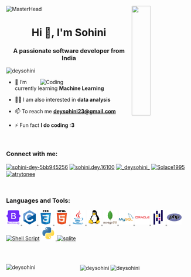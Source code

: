 <p>
  <img src="https://i.pinimg.com/originals/7e/d9/dc/7ed9dc948e371578fd44b1dd72bfd287.jpg" alt="MasterHead" width="65%" height="300">
  <img src="https://i.pinimg.com/originals/55/04/e1/5504e1582e678bba9826929bbf1445a1.jpg" align="right" width="32%" height="300">
</p>

<h1 align="center">Hi 👋, I'm Sohini</h1>
<h3 align="center">A passionate software developer from India</h3>

<p align="left"> <img src="https://komarev.com/ghpvc/?username=deysohini&label=Profile%20views&color=0e75b6&style=flat" alt="deysohini" /> </p>
<img align="right" alt="Coding" width="250" src="https://i.pinimg.com/originals/fd/e0/8a/fde08aeda674c9c3bbb374b879954217.jpg">

- 🌱 I’m currently learning **Machine Learning**

- 🚴‍♀️ I am also interested in **data analysis**

- 📫 To reach me **deysohini23@gmail.com**

- ⚡ Fun fact **I do coding :3**

  </br>

<h3 align="left">Connect with me:</h3>
<p align="left">
<a href="https://linkedin.com/in/sohini-dey-5bb945256" target="blank"><img align="center" src="https://raw.githubusercontent.com/rahuldkjain/github-profile-readme-generator/master/src/images/icons/Social/linked-in-alt.svg" alt="sohini-dey-5bb945256" height="30" width="40" /></a>
<a href="https://fb.com/sohini.dey.16100" target="blank"><img align="center" src="https://raw.githubusercontent.com/rahuldkjain/github-profile-readme-generator/master/src/images/icons/Social/facebook.svg" alt="sohini.dey.16100" height="30" width="40" /></a>
<a href="https://instagram.com/_deysohini_" target="blank"><img align="center" src="https://raw.githubusercontent.com/rahuldkjain/github-profile-readme-generator/master/src/images/icons/Social/instagram.svg" alt="_deysohini_" height="30" width="40" /></a>
<a href="https://pinterest.com/Solace1995" target="blank"><img align="center" src="https://raw.githubusercontent.com/rahuldkjain/github-profile-readme-generator/master/src/images/icons/Social/pinterest.svg" alt="Solace1995" height="30" width="40" /></a>
<a href="https://twitch.tv/atrytonee" target="blank"><img align="center" src="https://raw.githubusercontent.com/rahuldkjain/github-profile-readme-generator/master/src/images/icons/Social/twitch.svg" alt="atrytonee" height="30" width="40" /></a>
</p></br>

<h3 align="left">Languages and Tools:</h3>
<p align="left"> <a href="https://getbootstrap.com" target="_blank" rel="noreferrer"> <img src="https://raw.githubusercontent.com/devicons/devicon/master/icons/bootstrap/bootstrap-plain-wordmark.svg" alt="bootstrap" width="40" height="40"/> </a> <a href="https://www.cprogramming.com/" target="_blank" rel="noreferrer"> <img src="https://raw.githubusercontent.com/devicons/devicon/master/icons/c/c-original.svg" alt="c" width="40" height="40"/> </a> <a href="https://www.w3schools.com/css/" target="_blank" rel="noreferrer"> <img src="https://raw.githubusercontent.com/devicons/devicon/master/icons/css3/css3-original-wordmark.svg" alt="css3" width="40" height="40"/> </a> <a href="https://www.w3.org/html/" target="_blank" rel="noreferrer"> <img src="https://raw.githubusercontent.com/devicons/devicon/master/icons/html5/html5-original-wordmark.svg" alt="html5" width="40" height="40"/> </a> <a href="https://www.java.com" target="_blank" rel="noreferrer"> <img src="https://raw.githubusercontent.com/devicons/devicon/master/icons/java/java-original.svg" alt="java" width="40" height="40"/> </a> <a href="https://www.linux.org/" target="_blank" rel="noreferrer"> <img src="https://raw.githubusercontent.com/devicons/devicon/master/icons/linux/linux-original.svg" alt="linux" width="40" height="40"/> </a> <a href="https://www.mongodb.com/" target="_blank" rel="noreferrer"> <img src="https://raw.githubusercontent.com/devicons/devicon/master/icons/mongodb/mongodb-original-wordmark.svg" alt="mongodb" width="40" height="40"/> </a> <a href="https://www.mysql.com/" target="_blank" rel="noreferrer"> <img src="https://raw.githubusercontent.com/devicons/devicon/master/icons/mysql/mysql-original-wordmark.svg" alt="mysql" width="40" height="40"/> </a> <a href="https://www.oracle.com/" target="_blank" rel="noreferrer"> <img src="https://raw.githubusercontent.com/devicons/devicon/master/icons/oracle/oracle-original.svg" alt="oracle" width="40" height="40"/> </a> <a href="https://pandas.pydata.org/" target="_blank" rel="noreferrer"> <img src="https://raw.githubusercontent.com/devicons/devicon/2ae2a900d2f041da66e950e4d48052658d850630/icons/pandas/pandas-original.svg" alt="pandas" width="40" height="40"/> </a> <a href="https://www.php.net" target="_blank" rel="noreferrer"> <img src="https://raw.githubusercontent.com/devicons/devicon/master/icons/php/php-original.svg" alt="php" width="40" height="40"/> </a> <a href="#" target="_blank" rel="noreferrer"><img src="https://img.shields.io/badge/shell_script-%23121011.svg?style=for-the-badge&logo=gnu-bash&logoColor=white" alt="Shell Script" /></a> <a href="https://www.python.org" target="_blank" rel="noreferrer"> <img src="https://raw.githubusercontent.com/devicons/devicon/master/icons/python/python-original.svg" alt="python" width="40" height="40"/> </a> <a href="https://www.sqlite.org/" target="_blank" rel="noreferrer"> <img src="https://www.vectorlogo.zone/logos/sqlite/sqlite-icon.svg" alt="sqlite" width="40" height="40"/> </a> </p></br></br>

<p>
  <img align="left" width="40%" src="https://github-readme-stats.vercel.app/api/top-langs?username=deysohini&show_icons=true&locale=en&layout=compact&theme=dark&bg_color=000000" alt="deysohini" />
  <img align="center" width="40%" src="https://github-readme-stats.vercel.app/api?username=deysohini&show_icons=true&locale=en&theme=dark&bg_color=000000" alt="deysohini" />
  <img align="center" width="40%" src="https://github-readme-streak-stats.herokuapp.com/?user=deysohini&theme=dark&background=000000" alt="deysohini" />
</p>
